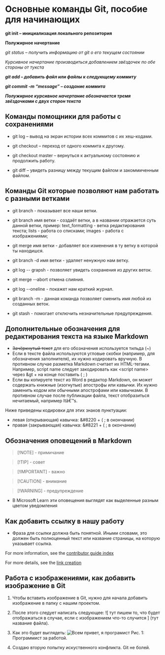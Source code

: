 # Основные команды Git, пособие для начинающих

**git init – инициализация локального репозитория**

**Полужирное начертание**

*git status – получить информацию от git о его текущем состоянии*

*Курсивное начертание производиться добавлением звёздочек по обе стороны от тукста*

***git add – добавить файл или файлы к следующему коммиту***

***git commit -m “message” – создание коммита***

***Полужирное курсивное начертание обозначается тремя звёздочками с двух сторон текста***

## Команды помощники для работы с сохранениями 

* git log – вывод на экран истории всех коммитов с их хеш-кодами.

* git checkout – переход от одного коммита к другому.

* git checkout master – вернуться к актуальному состоянию и продолжить работу.

* git diff – увидеть разницу между текущим файлом и закоммиченным файлом.

## Команды Git которые позволяют нам работать с разными ветками

* git branch - показывает все наши ветки.

* git branch имя ветки - создаёт ветки, а в названии отражается суть данной ветки, пример: text_formatting - ветка редактирования текста; lists - работа со списками; images - работа с изображениями;

* git merge имя ветки - добавляет все изменения в ту ветку в которой ты находишся.

* git branch -d имя ветки - удаляет ненужную нам ветку.

* git log -- grapsh - позволяет увидеть сохранения из других веток.

* git merge --abort отмена слияния.

* git log --oneline - покажет нам краткий журнал.

* git branch -m - данная команда позволяет сменить имя любой из созданных веток.

* git stash - помогает отключить незначительные предупреждения. 

## Дополнительные обозначения для редактирования текста на языке Markdown

* ~~Зачёркнутый текст~~ для его обозначения используется тильда (~)
* Если в тексте файла используются угловые скобки (например, для обозначения заполнителя), их нужно кодировать вручную. В противном случае разметка Markdown считает их HTML-тегами. Например, script name следует закодировать как &lt;script name&gt; через  &gt + на конце поставить ( ; )
* Если вы копируете текст из Word в редактор Markdown, он может содержать книжные (изогнутые) апострофы или кавычки. Их нужно заменить кодом или обычными апострофами или кавычками. В противном случае после публикации файла, текст отобразиться нечитаемый, например Itâ€™s.

Ниже приведены кодировки для этих знаков пунктуации:
* левая (открывающая) кавычка: &#8220 + ( ;  в окончании)
* правая (закрывающая) кавычка: &#8221 + ( ; в окончании)

## Обозначения оповещений в Markdown

> [!NOTE] - примичание

> [!TIP] - совет

> [!IMPORTANT] - важно

> [!CAUTION] - внимание

> [!WARNING] - предупреждение

* В Microsoft Learn эти оповещения выглядят как выделенные разным цветом уведомления

## Как добавить ссылку в нашу работу

* Фраза для ссылки должна быть понятной. Иными словами, это должен быть полноценный текст или название страницы, на которую указывает ссылка.

For more information, see the [contributor guide index](https://learn.microsoft.com/ru-ru/contribute/content/how-to-write-links)

For more details, see the [link creation](https://learn.microsoft.com/ru-ru/contribute/content/how-to-write-links)

## Работа с изображениями, как добавить изображение в Git

1. Чтобы вставить изображение в Git, нужно для начала добавить изображение в папку с нашим проектом.

2. После этого следует написать следующее: ![ тут пишем то, что будет отображаться в случае, если с изображением что-то случится ] (тут название файла).

3. Как это будет выглядеть: ![Всем привет, я програмист](RSnQXHLE4c.jpg)
Рис. 1: Программист за работой.

4. Создаю вторую попытку искуственного конфликта. Git не болей.
